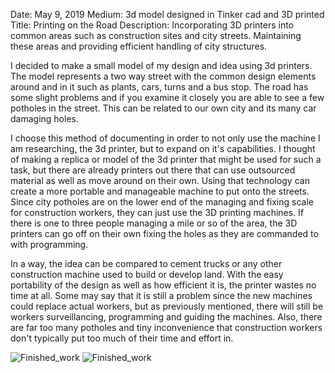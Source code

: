 
Date: May 9, 2019
Medium: 3d model designed in Tinker cad and 3D printed
Title: Printing on the Road
Description: Incorporating 3D printers into common areas such as construction sites and city streets. Maintaining these areas and providing efficient handling of city structures.


I decided to make a small model of my design and idea using 3d printers. The model represents a two way street with the common design elements around and in it such as plants, cars, turns and a bus stop. The road has some slight problems and if you examine it closely you are able to see a few potholes in the street. This can be related to our own city and its many car damaging holes.

I choose this method of documenting in order to not only use the machine I am researching, the 3d printer, but to expand on it's capabilities. I thought of making a replica or model of the 3d printer that might be used for such a task, but there are already printers out there that can use outsourced material as well as move around on their own. Using that technology can create a more portable and manageable machine to put onto the streets. Since city potholes are on the lower end of the managing and fixing scale for construction workers, they can just use the 3D printing machines. If there is one to three people managing a mile or so of the area, the 3D printers can go off on their own fixing the holes as they are commanded to with programming.

In a way, the idea can be compared to cement trucks or any other construction machine used to build or develop land. With the easy portability of the design as well as how efficient it is, the printer wastes no time at all. Some may say that it is still a problem since the new machines could replace actual workers, but as previously mentioned, there will still be workers surveillancing, programming and guiding the machines. Also, there are far too many potholes and tiny inconvenience that construction workers don't typically put too much of their time and effort in.

![Finished_work](final1.png)
![Finished_work](final2.png)
